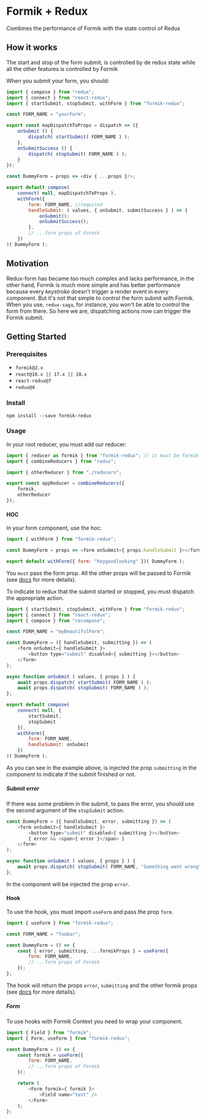 # Formik + Redux
Combines the performance of Formik with the state control of Redux

## How it works
The start and stop of the form submit, is controlled by de redux state while all the other features is controlled by Formik

When you submit your form, you should:
```javascript
import { compose } from "redux";
import { connect } from "react-redux";
import { startSubmit, stopSubmit, withForm } from "formik-redux";

const FORM_NAME = "yourForm";

export const mapDispatchToProps = dispatch => ({
    onSubmit () {
        dispatch( startSubmit( FORM_NAME ) );
    },
    onSubmitSuccess () {
        dispatch( stopSubmit( FORM_NAME ) );
    }
});

const DummyForm = props => <div { ...props }/>;

export default compose(
    connect( null, mapDispatchToProps ),
    withForm({
        form: FORM_NAME, //required
        handleSubmit: ( values, { onSubmit, submitSuccess } ) => {
            onSubmit();
            onSubmitSuccess();
        },
        // ...form props of Formik
    })
)( DummyForm );
```

## Motivation
Redux-form has became too much complex and lacks performance, in the other hand, Formik is much more simple and has better performance because every *keystroke* doesn't trigger a render event in every component. But it's not that simple to control the form submit with Formik. When you use, `redux-saga`, for instance, you won't be able to control the form from there.
So here we are, dispatching actions now can trigger the Formik submit.

## Getting Started

### Prerequisites
- `formik@2.x`
- `react@16.x || 17.x || 18.x`
- `react-redux@7`
- `redux@4`

### Install
```
npm install --save formik-redux
```

### Usage
In your root reducer, you must add our reducer:
```javascript
import { reducer as formik } from "formik-redux"; // it must be formik the reducer name
import { combineReducers } from "redux";

import { otherReducer } from "./reducers";

export const appReducer = combineReducers({
    formik,
    otherReducer
});
```

#### HOC
In your form component, use the hoc:
```javascript
import { withForm } from "formik-redux";

const DummyForm = props => <form onSubmit={ props.handleSubmit }></form>;

export default withForm({ form: "heygoodlooking" })( DummyForm );
```
You `must` pass the form prop. All the other props will be passed to Formik (see [docs](https://formik.org/docs/api/withFormik) for more details).

To indicate to redux that the submit started or stopped, you must dispatch the appropriate action.

```javascript
import { startSubmit, stopSubmit, withForm } from "formik-redux";
import { connect } from "react-redux";
import { compose } from "recompose";

const FORM_NAME = "myBeautifulForm";

const DummyForm = ({ handleSubmit, submitting }) => (
    <form onSubmit={ handleSubmit }>
        <button type="submit" disabled={ submitting }></button>
    </form>
);

async function onSubmit ( values, { props } ) {
    await props.dispatch( startSubmit( FORM_NAME ) );
    await props.dispatch( stopSubmit( FORM_NAME ) );
};

export default compose(
    connect( null, {
        startSubmit,
        stopSubmit
    }),
    withForm({
        form: FORM_NAME,
        handleSubmit: onSubmit
    })
)( DummyForm );
```

As you can see in the example above, is injected the prop `submitting` in the component to indicate if the submit finished or not.

##### Submit error
If there was some problem in the submit, to pass the error, you should use the second argument of the `stopSubmit` action.

```javascript
const DummyForm = ({ handleSubmit, error, submitting }) => (
    <form onSubmit={ handleSubmit }>
        <button type="submit" disabled={ submitting }></button>
        { error && <span>{ error }</span> }
    </form>
);

async function onSubmit ( values, { props } ) {
    await props.dispatch( stopSubmit( FORM_NAME, "Something went wrong" ) );
};
```

In the component will be injected the prop `error`.

#### Hook
To use the hook, you must import `useForm` and pass the prop `form`.

```javascript
import { useForm } from "formik-redux";

const FORM_NAME = "foobar";

const DummyForm = () => {
    const { error, submitting, ...formikProps } = useForm({
        form: FORM_NAME,
        // ...form props of Formik
    });
};

```

The hook will return the props `error`, `submitting` and the other formik props (see [docs](https://formik.org/docs/api/useFormik) for more details).

##### Form
To use hooks with Formik Context you need to wrap your component.

```javascript
import { Field } from "formik";
import { Form, useForm } from "formik-redux";

const DummyForm = () => {
    const formik = useForm({
        form: FORM_NAME,
        // ...form props of Formik
    });

    return (
        <Form formik={ formik }>
            <Field name="test" />
        </Form>
    );
};

```